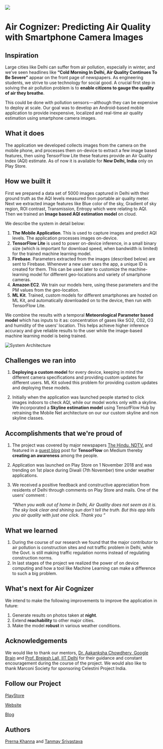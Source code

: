 [![](https://img.youtube.com/vi/sBTqLHA95rs/0.jpg)](https://www.youtube.com/watch?v=sBTqLHA95rs)

# Air Cognizer: Predicting Air Quality with Smartphone Camera Images
## Inspiration
Large cities like Delhi can suffer from air pollution, especially in winter, and we’ve seen headlines like **“Cold Morning In Delhi, Air Quality Continues To Be Severe”** appear on the front page of newspapers.
As engineering students, we strive to use technology for social good. A crucial first step in solving the air pollution problem is to **enable citizens to gauge the quality of air they breathe**.

This could be done with pollution sensors — although they can be expensive to deploy at scale. Our goal was to develop an Android-based mobile application to provide inexpensive, localized and real-time air quality estimation using smartphone camera images.

## What it does
The application we developed collects images from the camera on the mobile phone, and processes them on-device to extract a few image based features, then using TensorFlow Lite these features provide an Air Quality Index (AQI) estimate. As of now it is available for **New Delhi, India** only on Play Store. 

## How we built it
First we prepared a data set of 5000 images captured in Delhi with their ground truth as the AQI levels measured from portable air quality meter. 
Next we extracted image features like Blue color of the sky, Gradient of sky region, ROI contrast, Transmission, Entropy which were relating to AQI.
Then we trained an **Image based AQI estimation model** on cloud. 

We describe the system in detail below:
1. **The Mobile Application**. This is used to capture images and predict AQI levels. The application processes images on-device.
2. **TensorFlow Lite** is used to power on-device inference, in a small binary size (which is important for download speed, when bandwidth is limited) for the trained machine learning model.
3. **Firebase**. Parameters extracted from the images (described below) are sent to Firebase. Whenever a new user uses the app, a unique ID is created for them. This can be used later to customize the machine-learning model for different geo-locations and variety of smartphone cameras.
4. **Amazon EC2**. We train our models here, using these parameters and the PM values from the geo-location.
5. **ML Kit**. Trained, custom models for different smartphones are hosted on ML Kit, and automatically downloaded on to the device, then run with TensorFlow Lite.

We combine the results with a temporal **Meteorological Parameter based model** which has inputs to it as: concentration of gases like SO2, C02, O3 and humidity of the users' location.
This helps achieve higher inference accuracy and give reliable results to the user while the image-based machine learning model is being trained.

![System Architecture](https://user-images.githubusercontent.com/35433654/56471792-36ce8980-6474-11e9-8643-e4c834debab0.png)


## Challenges we ran into
1. **Deploying a custom model** for every device, keeping in mind the different camera specifications and providing custom updates for different users.
ML Kit solved this problem for providing custom updates and deploying these models. 

2. Initially when the application was launched people started to click images indoors to check AQI, while our model works only with a skyline.
We incorporated a **Skyline estimation model** using TensofFlow Hub by retraining the Mobile Net architecture on our our custom skyline and non skyline classes. 

## Accomplishments that we're proud of
1. The project was covered by major newspapers [The Hindu. ](https://www.thehindubusinessline.com/news/science/use-your-phone-camera-for-real-time-pollution-check/article25426953.ece)
[NDTV.](https://gadgets.ndtv.com/apps/news/delhi-air-pollution-college-students-develop-app-to-measure-air-quality-1943152) and featured in a [guest blog](https://bit.ly/AirCognizerBlog) post for **TensorFlow** on Medium thereby **creating an awareness** among the people.

2.  Application was launched on Play Store on 1 November 2018 and was trending on 1st place during Diwali (7th 
     November) time under weather applications.   

3. We received a positive feedback and constructive appreciation from residents of Delhi through comments on Play 
    Store and mails. One of the users’ comment :

      _“When you walk out of home in Delhi, Air Quality does not seem as it is. The sky look clear and 
         shining sun don’t tell the truth. But this app tells you air quality with just one click. Thank you “_ 

## What we learned
1. During the course of our research we found that the major contributor to air pollution is construction sites and not traffic problem in Delhi, while the Govt. is still making traffic regulation norms instead of regulating construction norms.
2. In last stages of the project we realized the power of on device computing and how a tool like Machine Learning can make a difference to such a big problem. 

## What's next for Air Cognizer
We intend to make the following improvements to improve the application in future:
1. Generate results on photos taken at **night**.
2. Extend **reachability** to other major cities.
3. Make the model **robust** in various weather conditions.

## Acknowledgements
We would like to thank our mentors, [Dr. Aakanksha Chowdhery, Google Brain](http://www.achowdhery.com/) and [Prof. Brejesh Lall, IIT Delhi](http://ee.iitd.ernet.in/people/brijeshlall.html) for their guidance and constant encouragement during the course of the project. We would also like to thank Marconi Society for sponsoring Celestini Project India. 

## Follow our Project
[PlayStore](https://bit.ly/AirCognizer)

[Website](https://bit.ly/Air_Cognizer)

[Blog](https://bit.ly/AirCognizerBlog)

## Authors
[Prerna Khanna](http://bit.ly/KhannaPrerna) and [Tanmay Srivastava](http://bit.ly/tanmaySrivastava)

